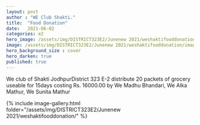 ```yaml
---
layout: post
author : "WE Club Shakti."
title:  "Food Donation"
date:   2021-06-02
categories: e2
hero_image: /assets/img/DISTRICT323E2/Junenew 2021/weshaktifooddonation/195058262_10226228758136257_9214127881973705373_n.jpg
image: /assets/img/DISTRICT323E2/Junenew 2021/weshaktifooddonation/image.jpg
hero_background_size : cover
hero_darken: true
published: true
---
```



We club of Shakti JodhpurDistrict 323 E-2 distribute 20 packets of grocery useable for 15days costing Rs. 16000.00 by We Madhu Bhandari, We Alka Mathur, We Sunita Mathur

{% include image-gallery.html folder="/assets/img/DISTRICT323E2/Junenew 2021/weshaktifooddonation/" %}
